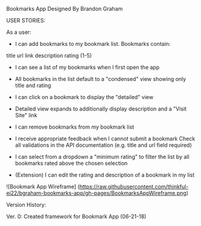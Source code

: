 Bookmarks App
Designed By Brandon Graham


USER STORIES: 

As a user:

* I can add bookmarks to my bookmark list. Bookmarks contain:

title
url link
description
rating (1-5)

* I can see a list of my bookmarks when I first open the app

* All bookmarks in the list default to a "condensed" view showing only title and rating

* I can click on a bookmark to display the "detailed" view

* Detailed view expands to additionally display description and a "Visit Site" link

* I can remove bookmarks from my bookmark list

* I receive appropriate feedback when I cannot submit a bookmark
Check all validations in the API documentation (e.g. title and url field required)

* I can select from a dropdown a "minimum rating" to filter the list by all bookmarks rated above the chosen selection

* (Extension) I can edit the rating and description of a bookmark in my list


![Bookmark App Wireframe] (https://raw.githubusercontent.com/thinkful-ei22/bgraham-bookmarks-app/gh-pages/BookmarksAppWireframe.png)


Version History:

Ver. 0: Created framework for Bookmark App (06-21-18)
